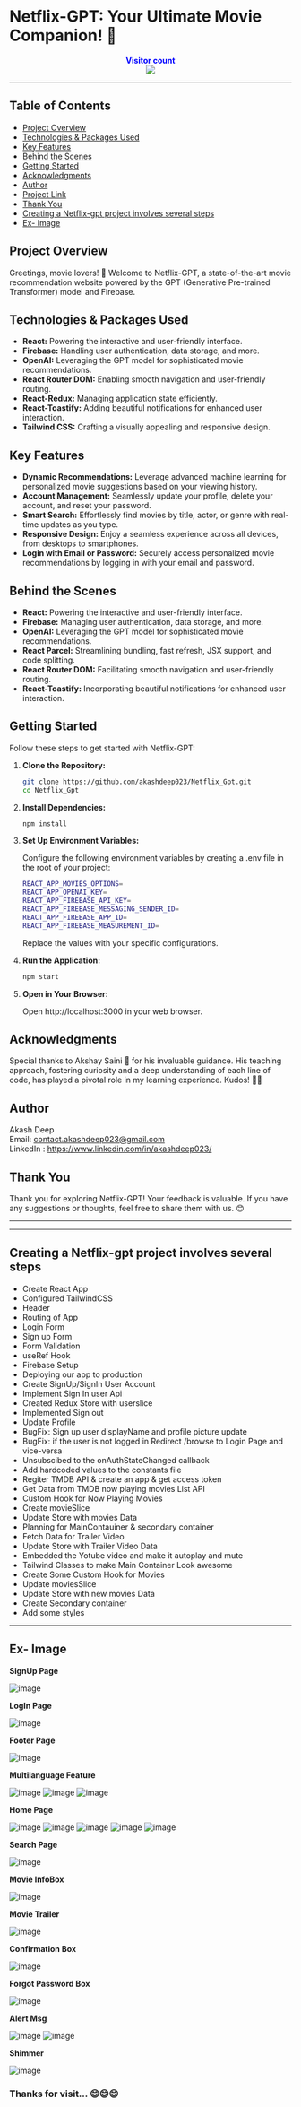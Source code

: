 # Netflix-GPT: Your Ultimate Movie Companion! 🚀

<p align="center">
  <b style="color: blue;  ">Visitor count</b>
  <br>
  <a style="" href="https://github.com/akashdeep023">
  <img src="https://profile-counter.glitch.me/netflix-gpt/count.svg" />
  </a>
</p>

---

## Table of Contents

-   [Project Overview](#project-overview)
-   [Technologies & Packages Used](#technologies--packages-used)
-   [Key Features](#key-features)
-   [Behind the Scenes](#behind-the-scenes)
-   [Getting Started](#getting-started)
-   [Acknowledgments](#acknowledgments)
-   [Author](#author)
-   [Project Link](#project-link)
-   [Thank You](#thank-you)
-   [Creating a Netflix-gpt project involves several steps](#creating-a-netflix-gpt-project-involves-several-steps)
-   [Ex- Image](#ex--image)

## Project Overview

Greetings, movie lovers! 👋 Welcome to Netflix-GPT, a state-of-the-art movie recommendation website powered by the GPT (Generative Pre-trained Transformer) model and Firebase.

## Technologies & Packages Used

-   **React:** Powering the interactive and user-friendly interface.
-   **Firebase:** Handling user authentication, data storage, and more.
-   **OpenAI:** Leveraging the GPT model for sophisticated movie recommendations.
-   **React Router DOM:** Enabling smooth navigation and user-friendly routing.
-   **React-Redux:** Managing application state efficiently.
-   **React-Toastify:** Adding beautiful notifications for enhanced user interaction.
-   **Tailwind CSS:** Crafting a visually appealing and responsive design.

## Key Features

-   **Dynamic Recommendations:** Leverage advanced machine learning for personalized movie suggestions based on your viewing history.
-   **Account Management:** Seamlessly update your profile, delete your account, and reset your password.
-   **Smart Search:** Effortlessly find movies by title, actor, or genre with real-time updates as you type.
-   **Responsive Design:** Enjoy a seamless experience across all devices, from desktops to smartphones.
-   **Login with Email or Password:** Securely access personalized movie recommendations by logging in with your email and password.

## Behind the Scenes

-   **React:** Powering the interactive and user-friendly interface.
-   **Firebase:** Managing user authentication, data storage, and more.
-   **OpenAI:** Leveraging the GPT model for sophisticated movie recommendations.
-   **React Parcel:** Streamlining bundling, fast refresh, JSX support, and code splitting.
-   **React Router DOM:** Facilitating smooth navigation and user-friendly routing.
-   **React-Toastify:** Incorporating beautiful notifications for enhanced user interaction.

## Getting Started

Follow these steps to get started with Netflix-GPT:

1.  **Clone the Repository:**
    ```bash
    git clone https://github.com/akashdeep023/Netflix_Gpt.git
    cd Netflix_Gpt
    ```
2.  **Install Dependencies:**

    ```bash
    npm install
    ```

3.  **Set Up Environment Variables:**

    Configure the following environment variables by creating a .env file in the root of your project:

    ```bash
    REACT_APP_MOVIES_OPTIONS=
    REACT_APP_OPENAI_KEY=
    REACT_APP_FIREBASE_API_KEY=
    REACT_APP_FIREBASE_MESSAGING_SENDER_ID=
    REACT_APP_FIREBASE_APP_ID=
    REACT_APP_FIREBASE_MEASUREMENT_ID=
    ```

    Replace the values with your specific configurations.

4.  **Run the Application:**

    ```bash
    npm start
    ```

5.  **Open in Your Browser:**

    Open http://localhost:3000 in your web browser.

## Acknowledgments

Special thanks to Akshay Saini 🚀 for his invaluable guidance. His teaching approach, fostering curiosity and a deep understanding of each line of code, has played a pivotal role in my learning experience. Kudos! 🙌🌈

## Author

Akash Deep \
Email: contact.akashdeep023@gmail.com \
LinkedIn : https://www.linkedin.com/in/akashdeep023/


## Thank You

Thank you for exploring Netflix-GPT! Your feedback is valuable. If you have any suggestions or thoughts, feel free to share them with us. 😊

---

---

## Creating a Netflix-gpt project involves several steps

-   Create React App
-   Configured TailwindCSS
-   Header
-   Routing of App
-   Login Form
-   Sign up Form
-   Form Validation
-   useRef Hook
-   Firebase Setup
-   Deploying our app to production
-   Create SignUp/SignIn User Account
-   Implement Sign In user Api
-   Created Redux Store with userslice
-   Implemented Sign out
-   Update Profile
-   BugFix: Sign up user displayName and profile picture update
-   BugFix: if the user is not logged in Redirect /browse to Login Page and vice-versa
-   Unsubscibed to the onAuthStateChanged callback
-   Add hardcoded values to the constants file
-   Regiter TMDB API & create an app & get access token
-   Get Data from TMDB now playing movies List API
-   Custom Hook for Now Playing Movies
-   Create movieSlice
-   Update Store with movies Data
-   Planning for MainContauiner & secondary container
-   Fetch Data for Trailer Video
-   Update Store with Trailer Video Data
-   Embedded the Yotube video and make it autoplay and mute
-   Tailwind Classes to make Main Container Look awesome
-   Create Some Custom Hook for Movies
-   Update moviesSlice
-   Update Store with new movies Data
-   Create Secondary container
-   Add some styles

---

## Ex- Image

**SignUp Page**

![image](https://github.com/akashdeep023/Netflix_Gpt/assets/126412088/ccd57bba-87ff-4d6b-a5a7-14695c2318a3)

**LogIn Page**

![image](https://github.com/akashdeep023/Netflix_Gpt/assets/126412088/dd8738b3-daa1-43b5-a9b0-54cc2bd7c89c)

**Footer Page**

![image](https://github.com/akashdeep023/Netflix_Gpt/assets/126412088/b1c08d9a-757d-4564-87bd-895d617903d5)

**Multilanguage Feature**

![image](https://github.com/akashdeep023/Netflix_Gpt/assets/126412088/ac186b0b-a83a-4adb-9512-1a4de0d8475f)
![image](https://github.com/akashdeep023/Netflix_Gpt/assets/126412088/9a88d675-3dff-46f8-a1a1-5b3e812ce6b5)
![image](https://github.com/akashdeep023/Netflix_Gpt/assets/126412088/b75acc64-dab1-4eba-9b42-135aa6ee4243)

**Home Page**

![image](https://github.com/akashdeep023/Netflix_Gpt/assets/126412088/54296d7f-6c0a-41c4-a7b0-2bee39a3e283)
![image](https://github.com/akashdeep023/Netflix_Gpt/assets/126412088/a31589b1-ecf4-466f-8a71-f1e1b6436d45)
![image](https://github.com/akashdeep023/Netflix_Gpt/assets/126412088/cbefe1a3-d66b-49a9-8c60-a82dad4b62e1)
![image](https://github.com/akashdeep023/Netflix_Gpt/assets/126412088/22ce7f07-33ae-498b-b923-f8cd21172cdd)
![image](https://github.com/akashdeep023/Netflix_Gpt/assets/126412088/0f1cf49d-05b7-4ed5-89ca-edd6f7437dc8)

**Search Page**

![image](https://github.com/akashdeep023/Netflix_Gpt/assets/126412088/97d1727c-48ca-4d00-9434-4f0f783c7c99)

**Movie InfoBox**

![image](https://github.com/akashdeep023/Netflix_Gpt/assets/126412088/345a2ec9-d024-4ee4-9488-085a48685569)

**Movie Trailer**

![image](https://github.com/akashdeep023/Netflix_Gpt/assets/126412088/222b1b2a-d640-452f-a946-95c98c84553a)

**Confirmation Box**

![image](https://github.com/akashdeep023/Netflix_Gpt/assets/126412088/17e9375b-70ec-462b-b5a1-688a001f480a)

**Forgot Password Box**

![image](https://github.com/akashdeep023/Netflix_Gpt/assets/126412088/cc2c4cb4-688e-453a-a2ef-1febd66c6abf)

**Alert Msg**

![image](https://github.com/akashdeep023/Netflix_Gpt/assets/126412088/2d48f013-e951-4dc7-a902-baaeb52e4dac)
![image](https://github.com/akashdeep023/Netflix_Gpt/assets/126412088/4715919b-7f15-47af-9a70-d7296c169f36)

**Shimmer**

![image](https://github.com/akashdeep023/Netflix_Gpt/assets/126412088/85499720-c162-47f4-b730-1f7f35db0ad4)

### Thanks for visit... 😊😊😊

